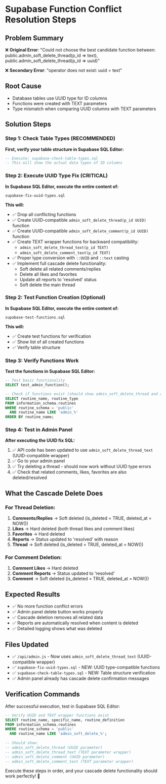# Supabase Function Conflict Resolution Steps

## Problem Summary
❌ **Original Error**: "Could not choose the best candidate function between: public.admin_soft_delete_thread(p_id => text), public.admin_soft_delete_thread(p_id => uuid)"

❌ **Secondary Error**: "operator does not exist: uuid = text"

## Root Cause
- Database tables use UUID type for ID columns
- Functions were created with TEXT parameters 
- Type mismatch when comparing UUID columns with TEXT parameters

## Solution Steps

### Step 1: Check Table Types (RECOMMENDED)
**First, verify your table structure in Supabase SQL Editor:**
```sql
-- Execute: supabase-check-table-types.sql
-- This will show the actual data types of ID columns
```

### Step 2: Execute UUID Type Fix (CRITICAL)
**In Supabase SQL Editor, execute the entire content of:**
```
supabase-fix-uuid-types.sql
```

**This will:**
- ✅ Drop all conflicting functions
- ✅ Create UUID-compatible `admin_soft_delete_thread(p_id UUID)` function  
- ✅ Create UUID-compatible `admin_soft_delete_comment(p_id UUID)` function
- ✅ Create TEXT wrapper functions for backward compatibility:
  - `admin_soft_delete_thread_text(p_id TEXT)`
  - `admin_soft_delete_comment_text(p_id TEXT)`
- ✅ Proper type conversion with `::UUID` and `::text` casting
- ✅ Implement full cascade delete functionality:
  - Soft delete all related comments/replies
  - Delete all likes and favorites 
  - Update all reports to 'resolved' status
  - Soft delete the main thread

### Step 2: Test Function Creation (Optional)
**In Supabase SQL Editor, execute the entire content of:**
```
supabase-test-functions.sql
```

**This will:**
- ✅ Create test functions for verification
- ✅ Show list of all created functions
- ✅ Verify table structure

### Step 3: Verify Functions Work
**Test the functions in Supabase SQL Editor:**

```sql
-- Test basic functionality
SELECT test_admin_function();

-- Check if functions exist (should show admin_soft_delete_thread and admin_soft_delete_comment)
SELECT routine_name, routine_type 
FROM information_schema.routines 
WHERE routine_schema = 'public' 
  AND routine_name LIKE 'admin_%'
ORDER BY routine_name;
```

### Step 4: Test in Admin Panel
**After executing the UUID fix SQL:**
1. ✅ API code has been updated to use `admin_soft_delete_thread_text` (UUID-compatible wrapper)
2. ✅ Go to your admin panel
3. ✅ Try deleting a thread - should now work without UUID type errors
4. ✅ Check that related comments, likes, favorites are also deleted/resolved

## What the Cascade Delete Does

### For Thread Deletion:
1. **Comments/Replies** → Soft deleted (is_deleted = TRUE, deleted_at = NOW())
2. **Likes** → Hard deleted (both thread likes and comment likes)
3. **Favorites** → Hard deleted  
4. **Reports** → Status updated to 'resolved' with reason
5. **Thread** → Soft deleted (is_deleted = TRUE, deleted_at = NOW())

### For Comment Deletion:
1. **Comment Likes** → Hard deleted
2. **Comment Reports** → Status updated to 'resolved'
3. **Comment** → Soft deleted (is_deleted = TRUE, deleted_at = NOW())

## Expected Results
- ✅ No more function conflict errors
- ✅ Admin panel delete button works properly  
- ✅ Cascade deletion removes all related data
- ✅ Reports are automatically resolved when content is deleted
- ✅ Detailed logging shows what was deleted

## Files Updated
- ✅ `/api/admin.js` - Now uses `admin_soft_delete_thread_text` (UUID-compatible wrapper)
- ✅ `supabase-fix-uuid-types.sql` - NEW: UUID type-compatible functions
- ✅ `supabase-check-table-types.sql` - NEW: Table structure verification
- ✅ Admin panel already has cascade delete confirmation messages

## Verification Commands
After successful execution, test in Supabase SQL Editor:

```sql
-- Verify UUID and TEXT wrapper functions exist
SELECT routine_name, specific_name, routine_definition 
FROM information_schema.routines 
WHERE routine_schema = 'public' 
  AND routine_name LIKE 'admin_soft_delete_%';
  
-- Should show:
-- admin_soft_delete_thread (UUID parameter)
-- admin_soft_delete_thread_text (TEXT parameter wrapper)
-- admin_soft_delete_comment (UUID parameter) 
-- admin_soft_delete_comment_text (TEXT parameter wrapper)
```

Execute these steps in order, and your cascade delete functionality should work perfectly! 🚀